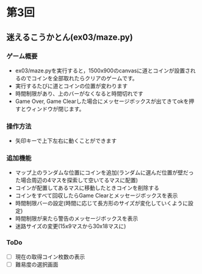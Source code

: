 # 第3回
## 迷えるこうかとん(ex03/maze.py)
### ゲーム概要
- ex03/maze.pyを実行すると，1500x900のcanvasに道とコインが設置されるのでコインを全部取れたらクリアのゲームです。
- 実行するたびに道とコインの位置が変わります
- 時間制限があり、上のバーがなくなると時間切れです
- Game Over, Game Clearした場合にメッセージボックスが出てきてokを押すとウィンドウが閉じます。

### 操作方法
- 矢印キーで上下左右に動くことができます

### 追加機能
- マップ上のランダムな位置にコインを追加(ランダムに選んだ位置が壁だった場合周辺の4マスを探索して空いてるマスに配置)
- コインが配置してあるマスに移動したときコインを削除する
- コインをすべて回収したらGame Clearとメッセージボックスを表示
- 時間制限バーの設定(時間に応じて長方形のサイズが変化していくように設定)
- 時間制限が来たら警告のメッセージボックスを表示
- 迷路サイズの変更(15x9マスから30x18マスに)

### ToDo
- [ ] 現在の取得コイン枚数の表示
- [ ] 難易度の選択画面

